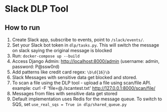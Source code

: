 # Slack DLP Tool

## How to run

1. Create Slack app, subscribe to events, point to `/slack/events/`.
2. Set your Slack bot token in `dlp/tasks.py`. This will switch the message on slack saying the original message is blocked
3. Run: `docker-compose up --build`
4. Access Django Admin: [http://localhost:8000/admin](http://localhost:8000/admin) (username: admin, password: P@ssw0rd)
5. Add patterns like credit card regex: `\b\d{16}\b`
6. Slack Messages with sensitive data get blocked and stored.
7. To scan a file using the DLP tool - upload a file using scan/file API. example: curl -F 'file=@./scantest.txt' http://127.0.0.1:8000/scan/file/
8. Messages from files with sensitive data get stored
9. Default implementation uses Redis for the message queue. To switch to SQS, set `use_real_sqs = True in dlp/shared_queue.py`
